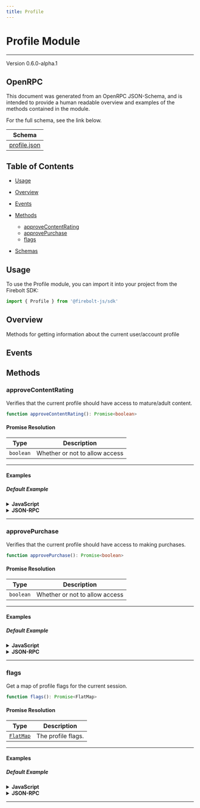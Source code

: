 ```yaml
---
title: Profile
---
```


# Profile Module
---
Version 0.6.0-alpha.1

## OpenRPC
This document was generated from an OpenRPC JSON-Schema, and is intended to provide a human readable overview and examples of the methods contained in the module.

For the full schema, see the link below.

| Schema |
|--------|
| [profile.json](https://github.com/rdkcentral/firebolt-core-sdk/blob/main/src/modules/profile.json) |


## Table of Contents
 - [Usage](#usage)
 - [Overview](#overview)
 - [Events](#events)

 - [Methods](#methods)
    - [approveContentRating](#approvecontentrating)
    - [approvePurchase](#approvepurchase)
    - [flags](#flags)
 - [Schemas](#schemas)
<span></span>

## Usage
To use the Profile module, you can import it into your project from the Firebolt SDK:

```javascript
import { Profile } from '@firebolt-js/sdk'
```
## Overview
Methods for getting information about the current user/account profile

## Events


## Methods
### approveContentRating
Verifies that the current profile should have access to mature/adult content.

```typescript
function approveContentRating(): Promise<boolean>
```
#### Promise Resolution

| Type | Description |
| ---- | ----------- |
| `boolean` | Whether or not to allow access |


---

#### Examples

##### Default Example
<details>
  <summary><b>JavaScript</b></summary>

```javascript
import { Profile } from '@firebolt-js/sdk'

Profile.approveContentRating()
    .then(allow => {
        console.log(allow)
    })
```
Value of `allow`

```javascript
false
```

</details>
<details>
  <summary><b>JSON-RPC</b></summary>

###### Request

```json
{
  "jsonrpc": "2.0",
  "id": 1,
  "method": "profile.approveContentRating",
  "params": {}
}
```

###### Response

```json
{
  "jsonrpc": "2.0",
  "id": 1,
  "result": false
}
```

</details>




---

### approvePurchase
Verifies that the current profile should have access to making purchases.

```typescript
function approvePurchase(): Promise<boolean>
```
#### Promise Resolution

| Type | Description |
| ---- | ----------- |
| `boolean` | Whether or not to allow access |


---

#### Examples

##### Default Example
<details>
  <summary><b>JavaScript</b></summary>

```javascript
import { Profile } from '@firebolt-js/sdk'

Profile.approvePurchase()
    .then(allow => {
        console.log(allow)
    })
```
Value of `allow`

```javascript
false
```

</details>
<details>
  <summary><b>JSON-RPC</b></summary>

###### Request

```json
{
  "jsonrpc": "2.0",
  "id": 1,
  "method": "profile.approvePurchase",
  "params": {}
}
```

###### Response

```json
{
  "jsonrpc": "2.0",
  "id": 1,
  "result": false
}
```

</details>




---

### flags
Get a map of profile flags for the current session.

```typescript
function flags(): Promise<FlatMap>
```
#### Promise Resolution

| Type | Description |
| ---- | ----------- |
| [`FlatMap`](../schemas/types#/definitions/flatmap) | The profile flags. |


---

#### Examples

##### Default Example
<details>
  <summary><b>JavaScript</b></summary>

```javascript
import { Profile } from '@firebolt-js/sdk'

Profile.flags()
    .then(flags => {
        console.log(flags)
    })
```
Value of `flags`

```javascript
{
  "userExperience": "1000"
}
```

</details>
<details>
  <summary><b>JSON-RPC</b></summary>

###### Request

```json
{
  "jsonrpc": "2.0",
  "id": 1,
  "method": "profile.flags",
  "params": {}
}
```

###### Response

```json
{
  "jsonrpc": "2.0",
  "id": 1,
  "result": {
    "userExperience": "1000"
  }
}
```

</details>




---




